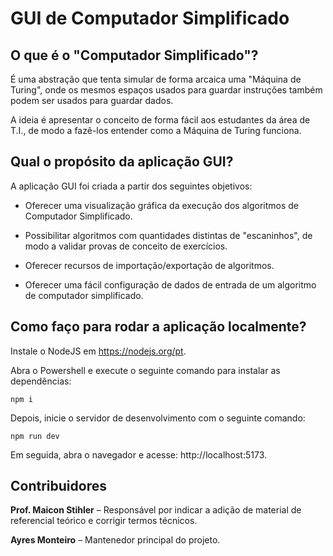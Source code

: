 # GUI de Computador Simplificado

## O que é o "Computador Simplificado"?

É uma abstração que tenta simular de forma arcaica uma "Máquina de Turing", onde os mesmos espaços usados para guardar instruções também podem ser usados para guardar dados.


A ideia é apresentar o conceito de forma fácil aos estudantes da área de T.I., de modo a fazê-los entender como a Máquina de Turing funciona.


## Qual o propósito da aplicação GUI?

A aplicação GUI foi criada a partir dos seguintes objetivos:

- Oferecer uma visualização gráfica da execução dos algoritmos de Computador Simplificado.

- Possibilitar algoritmos com quantidades distintas de "escaninhos", de modo a validar provas de conceito de exercícios.

- Oferecer recursos de importação/exportação de algoritmos.

- Oferecer uma fácil configuração de dados de entrada de um algoritmo de computador simplificado.


## Como faço para rodar a aplicação localmente?

Instale o NodeJS em https://nodejs.org/pt.

Abra o Powershell e execute o seguinte comando para instalar as dependências:

```shell
npm i
```

Depois, inicie o servidor de desenvolvimento com o seguinte comando:

```shell
npm run dev
```

Em seguida, abra o navegador e acesse: http://localhost:5173.


## Contribuidores

**Prof. Maicon Stihler** – Responsável por indicar a adição de material de referencial teórico e corrigir termos técnicos.

**Ayres Monteiro** – Mantenedor principal do projeto.
